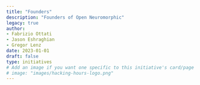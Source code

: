 ```yaml
---
title: "Founders"
description: "Founders of Open Neuromorphic"
legacy: true
author: 
- Fabrizio Ottati
- Jason Eshraghian
- Gregor Lenz
date: 2023-01-01
draft: false
type: initiatives
# Add an image if you want one specific to this initiative's card/page
# image: "images/hacking-hours-logo.png" 
---
```

